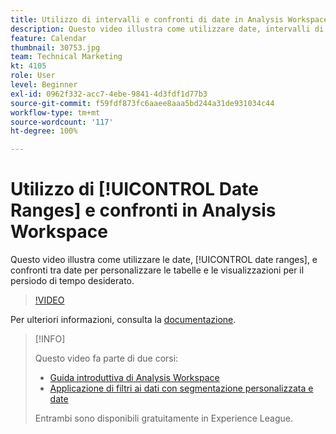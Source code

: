 ```yaml
---
title: Utilizzo di intervalli e confronti di date in Analysis Workspace
description: Questo video illustra come utilizzare date, intervalli di date e confronti di date per personalizzare le tabelle e le visualizzazioni per il periodo di tempo desiderato.
feature: Calendar
thumbnail: 30753.jpg
team: Technical Marketing
kt: 4105
role: User
level: Beginner
exl-id: 0962f332-acc7-4ebe-9841-4d3fdf1d77b3
source-git-commit: f59fdf873fc6aaee8aaa5bd244a31de931034c44
workflow-type: tm+mt
source-wordcount: '117'
ht-degree: 100%

---
```


# Utilizzo di [!UICONTROL Date Ranges] e confronti in Analysis Workspace

Questo video illustra come utilizzare le date, [!UICONTROL date ranges], e confronti tra date per personalizzare le tabelle e le visualizzazioni per il persiodo di tempo desiderato.

>[!VIDEO](https://video.tv.adobe.com/v/30753/?quality=12)

Per ulteriori informazioni, consulta la [documentazione](https://experienceleague.adobe.com/docs/analytics/analyze/analysis-workspace/components/calendar-date-ranges/calendar.html?lang=it).

>[!INFO]
>
> Questo video fa parte di due corsi:
> * [Guida introduttiva di Analysis Workspace](https://experienceleague.adobe.com/?recommended=Analytics-U-1-2020.1.workspace&amp;lang=it)
> * [Applicazione di filtri ai dati con segmentazione personalizzata e date](https://experienceleague.adobe.com/?recommended=Analytics-U-1-2021.1.filterdata&amp;lang=it)
>
> Entrambi sono disponibili gratuitamente in Experience League.

